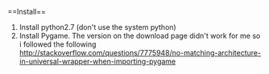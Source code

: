 ==Install==
1. Install python2.7 (don't use the system python)
2. Install Pygame. The version on the download page didn't work for me so i followed the following http://stackoverflow.com/questions/7775948/no-matching-architecture-in-universal-wrapper-when-importing-pygame